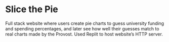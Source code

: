 # Slice the Pie
Full stack website where users create pie charts to guess university funding and spending percentages, and later see how well their guesses match to real charts made by the Provost. Used Replit to host website’s HTTP server.
